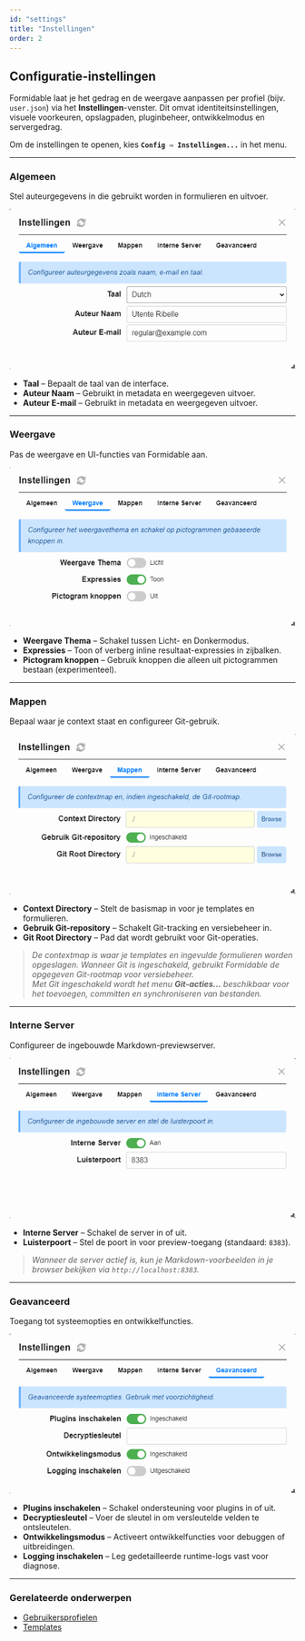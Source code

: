 ```yaml
---
id: "settings"
title: "Instellingen"
order: 2
---
```


## Configuratie-instellingen

Formidable laat je het gedrag en de weergave aanpassen per profiel (bijv. `user.json`) via het **Instellingen**-venster. Dit omvat identiteitsinstellingen, visuele voorkeuren, opslagpaden, pluginbeheer, ontwikkelmodus en servergedrag.

Om de instellingen te openen, kies **`Config ⇨ Instellingen...`** in het menu.

---

### Algemeen

Stel auteurgegevens in die gebruikt worden in formulieren en uitvoer.

![Instellingen – Algemeen](images/settings-general.nl.png)

- **Taal** – Bepaalt de taal van de interface.
- **Auteur Naam** – Gebruikt in metadata en weergegeven uitvoer.
- **Auteur E-mail** – Gebruikt in metadata en weergegeven uitvoer.

---

### Weergave

Pas de weergave en UI-functies van Formidable aan.

![Instellingen – Weergave](images/settings-display.nl.png)

- **Weergave Thema** – Schakel tussen Licht- en Donkermodus.
- **Expressies** – Toon of verberg inline resultaat-expressies in zijbalken.
- **Pictogram knoppen** – Gebruik knoppen die alleen uit pictogrammen bestaan (experimenteel).

---

### Mappen

Bepaal waar je context staat en configureer Git-gebruik.

![Instellingen – Mappen](images/settings-directories.nl.png)

- **Context Directory** – Stelt de basismap in voor je templates en formulieren.
- **Gebruik Git-repository** – Schakelt Git-tracking en versiebeheer in.
- **Git Root Directory** – Pad dat wordt gebruikt voor Git-operaties.

> *De contextmap is waar je templates en ingevulde formulieren worden opgeslagen. Wanneer Git is ingeschakeld, gebruikt Formidable de opgegeven Git-rootmap voor versiebeheer.*  
> *Met Git ingeschakeld wordt het menu **Git-acties...** beschikbaar voor het toevoegen, committen en synchroniseren van bestanden.*

---

### Interne Server

Configureer de ingebouwde Markdown-previewserver.

![Instellingen – Interne Server](images/settings-server.nl.png)

- **Interne Server** – Schakel de server in of uit.
- **Luisterpoort** – Stel de poort in voor preview-toegang (standaard: `8383`).

> *Wanneer de server actief is, kun je Markdown-voorbeelden in je browser bekijken via `http://localhost:8383`.*

---

### Geavanceerd

Toegang tot systeemopties en ontwikkelfuncties.

![Instellingen – Geavanceerd](images/settings-advanced.nl.png)

- **Plugins inschakelen** – Schakel ondersteuning voor plugins in of uit.
- **Decryptiesleutel** – Voer de sleutel in om versleutelde velden te ontsleutelen.
- **Ontwikkelingsmodus** – Activeert ontwikkelfuncties voor debuggen of uitbreidingen.
- **Logging inschakelen** – Leg gedetailleerde runtime-logs vast voor diagnose.

---

### Gerelateerde onderwerpen

- [Gebruikersprofielen](#profiles)
- [Templates](#templates)
